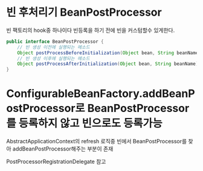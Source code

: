 # 빈 후처리기 BeanPostProcessor 
빈 팩토리의 hook중 하나이다
빈등록을 하기 전에 빈을 커스텀할수 있게한다.

```java
public interface BeanPostProcessor {
    // 빈 생성 이전에 실행되는 메소드
    Object postProcessBeforeInitialization(Object bean, String beanName) throws BeansException;
    // 빈 생성 이후에 실행되는 메소드
    Object postProcessAfterInitialization(Object bean, String beanName) throws BeansException;
}
```

# ConfigurableBeanFactory.addBeanPostProcessor로 BeanPostProcessor를 등록하지 않고 빈으로도 등록가능
AbstractApplicationContext의 refresh 로직중 빈에서 BeanPostProcessor를 찾아 addBeanPostProcessor해주는 부분이 존재

PostProcessorRegistrationDelegate 참고